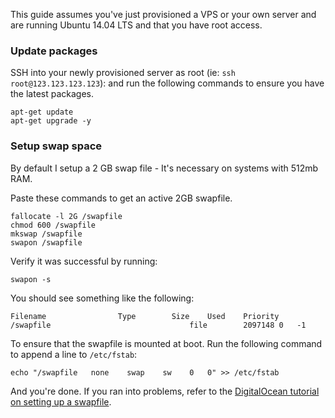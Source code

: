 This guide assumes you've just provisioned a VPS or your own server and are running Ubuntu 14.04 LTS and that you have root access.

### Update packages
SSH into your newly provisioned server as root (ie: `ssh root@123.123.123.123`): and run the following commands to ensure you have the latest packages.

```
apt-get update
apt-get upgrade -y
```

### Setup swap space
By default I setup a 2 GB swap file - It's necessary on systems with 512mb RAM. 

Paste these commands to get an active 2GB swapfile.
```
fallocate -l 2G /swapfile
chmod 600 /swapfile
mkswap /swapfile
swapon /swapfile
```

Verify it was successful by running:

```
swapon -s
```

You should see something like the following:
```
Filename				Type		Size	Used	Priority
/swapfile                               file		2097148	0	-1
```

To ensure that the swapfile is mounted at boot. Run the following command to append a line to `/etc/fstab`:

```
echo "/swapfile   none    swap    sw    0   0" >> /etc/fstab
```

And you're done. If you ran into problems, refer to the [DigitalOcean tutorial on setting up a swapfile](https://www.digitalocean.com/community/tutorials/how-to-add-swap-on-ubuntu-14-04).

